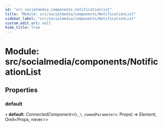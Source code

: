 ```yaml
---
id: "src_socialmedia_components_notificationlist"
title: "Module: src/socialmedia/components/NotificationList"
sidebar_label: "src/socialmedia/components/NotificationList"
custom_edit_url: null
hide_title: true
---
```


# Module: src/socialmedia/components/NotificationList

## Properties

### default

• **default**: *ConnectedComponent*<(`\_\_namedParameters`: Props) => *Element*, Omit<Props, never\>\>
